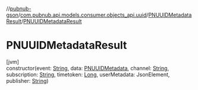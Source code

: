 //[pubnub-gson](../../../index.md)/[com.pubnub.api.models.consumer.objects_api.uuid](../index.md)/[PNUUIDMetadataResult](index.md)/[PNUUIDMetadataResult](-p-n-u-u-i-d-metadata-result.md)

# PNUUIDMetadataResult

[jvm]\
constructor(event: [String](https://docs.oracle.com/javase/8/docs/api/java/lang/String.html), data: [PNUUIDMetadata](../-p-n-u-u-i-d-metadata/index.md), channel: [String](https://docs.oracle.com/javase/8/docs/api/java/lang/String.html), subscription: [String](https://docs.oracle.com/javase/8/docs/api/java/lang/String.html), timetoken: [Long](https://docs.oracle.com/javase/8/docs/api/java/lang/Long.html), userMetadata: JsonElement, publisher: [String](https://docs.oracle.com/javase/8/docs/api/java/lang/String.html))
